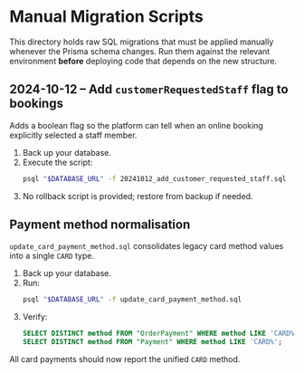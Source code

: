 # Manual Migration Scripts

This directory holds raw SQL migrations that must be applied manually whenever the Prisma schema changes. Run them against the relevant environment **before** deploying code that depends on the new structure.

## 2024-10-12 – Add `customerRequestedStaff` flag to bookings

Adds a boolean flag so the platform can tell when an online booking explicitly selected a staff member.

1. Back up your database.
2. Execute the script:
   ```bash
   psql "$DATABASE_URL" -f 20241012_add_customer_requested_staff.sql
   ```
3. No rollback script is provided; restore from backup if needed.

## Payment method normalisation

`update_card_payment_method.sql` consolidates legacy card method values into a single `CARD` type.

1. Back up your database.
2. Run:
   ```bash
   psql "$DATABASE_URL" -f update_card_payment_method.sql
   ```
3. Verify:
   ```sql
   SELECT DISTINCT method FROM "OrderPayment" WHERE method LIKE 'CARD%';
   SELECT DISTINCT method FROM "Payment" WHERE method LIKE 'CARD%';
   ```

All card payments should now report the unified `CARD` method.
